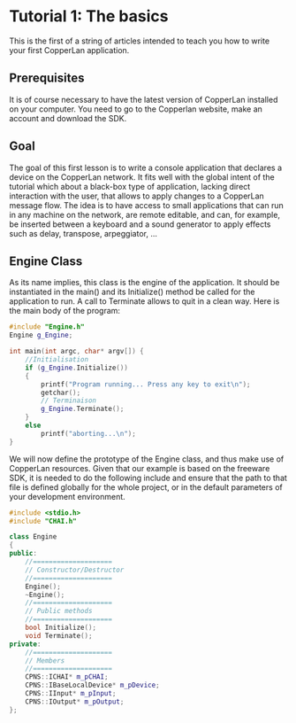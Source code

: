 <h1>Tutorial 1: The basics</h1>
This is the first of a string of articles intended to teach you how to write your first CopperLan application.

<h2>Prerequisites</h2>
It is of course necessary to have the latest version of CopperLan installed on your computer. You need to go to the Copperlan website, make an account and download the SDK.

<h2>Goal</h2>
The goal of this first lesson is to write a console application that declares a device on the CopperLan network.
It fits well with the global intent of the tutorial which about a black-box type of application, lacking direct interaction with the user, that allows to apply changes to a CopperLan message flow. The idea is to have access to small applications that can run in any machine on the network, are remote editable, and can, for example, be inserted between a keyboard and a sound generator to apply effects such as delay, transpose, arpeggiator, ...

<h2>Engine Class</h2>
As its name implies, this class is the engine of the application. It should be instantiated in the main() and its Initialize() method be called for the application to run. A call to Terminate allows to quit in a clean way.
Here is the main body of the program:

```cpp
#include "Engine.h"
Engine g_Engine;

int main(int argc, char* argv[]) {
    //Initialisation
    if (g_Engine.Initialize())
    {
        printf("Program running... Press any key to exit\n");
        getchar();
        // Terminaison
        g_Engine.Terminate();
    }
    else
        printf("aborting...\n");
}
```
We will now define the prototype of the Engine class, and thus make use of CopperLan resources.
Given that our example is based on the freeware SDK, it is needed to do the following include and ensure that the path to that file is defined globally for the whole project, or in the default parameters of your development environment.
```cpp
#include <stdio.h>
#include "CHAI.h"

class Engine
{
public:
    //====================
    // Constructor/Destructor
    //====================
    Engine();
    ~Engine();
    //====================
    // Public methods
    //====================
    bool Initialize();
    void Terminate();
private:
    //====================
    // Members
    //====================
    CPNS::ICHAI* m_pCHAI;
    CPNS::IBaseLocalDevice* m_pDevice;
    CPNS::IInput* m_pInput;
    CPNS::IOutput* m_pOutput;
};
```

